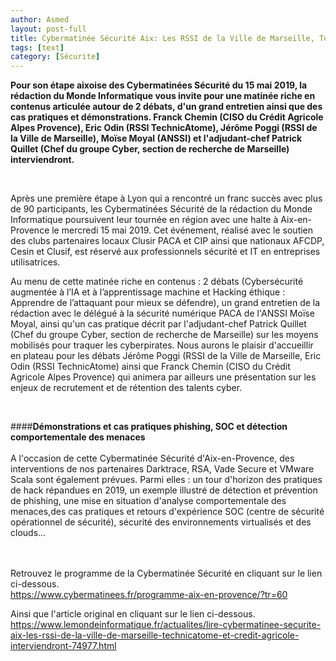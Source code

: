 ```yaml
---
author: Asmed
layout: post-full
title: Cybermatinée Sécurité Aix: Les RSSI de la Ville de Marseille, TechnicAtome et Crédit Agricole interviendront
tags: [text]
category: [Sécurite]
---
```

**Pour son étape aixoise des Cybermatinées Sécurité du 15 mai 2019, la rédaction du Monde Informatique vous invite pour une matinée riche en contenus articulée autour de 2 débats, d'un grand entretien ainsi que des cas pratiques et démonstrations. Franck Chemin (CISO du Crédit Agricole Alpes Provence), Eric Odin (RSSI TechnicAtome), Jérôme Poggi (RSSI de la Ville de Marseille), Moïse Moyal (ANSSI) et l'adjudant-chef Patrick Quillet (Chef du groupe Cyber, section de recherche de Marseille) interviendront.**  

<br/>

Après une première étape à Lyon qui a rencontré un franc succès avec plus de 90 participants, les Cybermatinées Sécurité de la rédaction du Monde Informatique poursuivent leur tournée en région avec une halte à Aix-en-Provence le mercredi 15 mai 2019. Cet événement, réalisé avec le soutien des clubs partenaires locaux Clusir PACA et CIP ainsi que nationaux AFCDP, Cesin et Clusif, est réservé aux professionnels sécurité et IT en entreprises utilisatrices.
<br/>

Au menu de cette matinée riche en contenus : 2 débats (Cybersécurité augmentée à l’IA et à l’apprentissage machine et Hacking éthique : Apprendre de l’attaquant pour mieux se défendre), un grand entretien de la rédaction avec le délégué à la sécurité numérique PACA de l'ANSSI Moïse Moyal, ainsi qu'un cas pratique décrit par l'adjudant-chef Patrick Quillet (Chef du groupe Cyber, section de recherche de Marseille) sur les moyens mobilisés pour traquer les cyberpirates. Nous aurons le plaisir d'accueillir en plateau pour les débats Jérôme Poggi (RSSI de la Ville de Marseille, Eric Odin (RSSI TechnicAtome) ainsi que Franck Chemin (CISO du Crédit Agricole Alpes Provence) qui animera par ailleurs une présentation sur les enjeux de recrutement et de rétention des talents cyber.  

<br/>

####**Démonstrations et cas pratiques phishing, SOC et détection comportementale des menaces**   
<br/>
A l'occasion de cette Cybermatinée Sécurité d'Aix-en-Provence, des interventions de nos partenaires Darktrace, RSA, Vade Secure et VMware Scala sont également prévues. Parmi elles : un tour d'horizon des pratiques de hack répandues en 2019, un exemple illustré de détection et prévention de phishing, une mise en situation d'analyse comportementale des menaces,des cas pratiques et retours d'expérience SOC (centre de sécurité opérationnel de sécurité), sécurité des environnements virtualisés et des clouds...  
<br/>
<br/>

Retrouvez le programme de la Cybermatinée Sécurité en cliquant sur le lien ci-dessous.
<br>
<https://www.cybermatinees.fr/programme-aix-en-provence/?tr=60>

Ainsi que l'article original en cliquant sur le lien ci-dessous.
<br>
<https://www.lemondeinformatique.fr/actualites/lire-cybermatinee-securite-aix-les-rssi-de-la-ville-de-marseille-technicatome-et-credit-agricole-interviendront-74977.html> 


 


